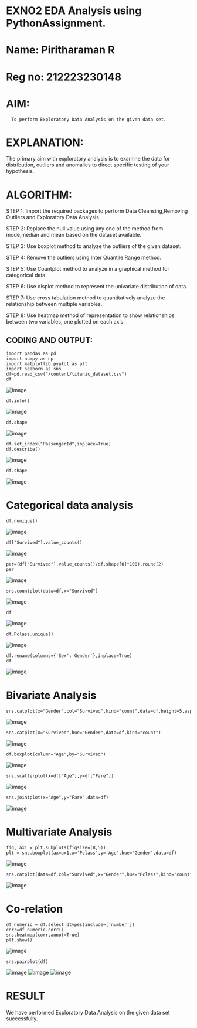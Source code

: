 # EXNO2 EDA Analysis using PythonAssignment.

# Name: Piritharaman R
# Reg no: 212223230148

# AIM:
      To perform Exploratory Data Analysis on the given data set.
      
# EXPLANATION:
  The primary aim with exploratory analysis is to examine the data for distribution, outliers and anomalies to direct specific testing of your hypothesis.
  
# ALGORITHM:
STEP 1: Import the required packages to perform Data Cleansing,Removing Outliers and Exploratory Data Analysis.

STEP 2: Replace the null value using any one of the method from mode,median and mean based on the dataset available.

STEP 3: Use boxplot method to analyze the outliers of the given dataset.

STEP 4: Remove the outliers using Inter Quantile Range method.

STEP 5: Use Countplot method to analyze in a graphical method for categorical data.

STEP 6: Use displot method to represent the univariate distribution of data.

STEP 7: Use cross tabulation method to quantitatively analyze the relationship between multiple variables.

STEP 8: Use heatmap method of representation to show relationships between two variables, one plotted on each axis.

## CODING AND OUTPUT:
```
import pandas as pd
import numpy as np
import matplotlib.pyplot as plt
import seaborn as sns
df=pd.read_csv("/content/titanic_dataset.csv")
df
```
![image](https://github.com/user-attachments/assets/11d713c7-a90b-42b2-9138-b697988dfd1b)
```
df.info()
```
![image](https://github.com/user-attachments/assets/e68c78bd-4488-474d-9280-53aca57279ab)
```
df.shape
```
![image](https://github.com/user-attachments/assets/939e36be-caa6-4600-8286-9c1996816802)
```
df.set_index("PassengerId",inplace=True)
df.describe()
```
![image](https://github.com/user-attachments/assets/cedd1720-ebbf-4605-aa4c-60e702f636f6)
```
df.shape
```
![image](https://github.com/user-attachments/assets/ef94a23a-1c88-43c8-b133-8e35ec5d63d2)

# Categorical data analysis
```
df.nunique()
```
![image](https://github.com/user-attachments/assets/1fa7b45f-8523-4231-a26d-ec2bf25e2edf)
```
df["Survived"].value_counts()
```
![image](https://github.com/user-attachments/assets/87a19de3-91e1-4d51-a532-36dc9a71d917)
```
per=(df["Survived"].value_counts()/df.shape[0]*100).round(2)
per
```
![image](https://github.com/user-attachments/assets/a672d12e-a75b-42b5-ae6c-279d46399da8)
```
sns.countplot(data=df,x="Survived")
```
![image](https://github.com/user-attachments/assets/87f904ba-6015-4ef0-a843-55cc7d3bebad)
```
df
```
![image](https://github.com/user-attachments/assets/04193d8e-c43f-42ee-b4b3-20f62cd47e64)
```
df.Pclass.unique()
```
![image](https://github.com/user-attachments/assets/0890ec3f-4ac8-44ef-812b-58f3f0414e4d)
```
df.rename(columns={'Sex':'Gender'},inplace=True)
df
```
![image](https://github.com/user-attachments/assets/891b4b86-44df-4b92-853c-7f0cb35fe8f9)

# Bivariate Analysis
```
sns.catplot(x="Gender",col="Survived",kind="count",data=df,height=5,aspect=.7)
```
![image](https://github.com/user-attachments/assets/ed5decce-d886-422e-a907-4f91e600b6e9)
```
sns.catplot(x="Survived",hue="Gender",data=df,kind="count")
```
![image](https://github.com/user-attachments/assets/f61e4f6a-b7c4-44d7-8540-4527fbc320cc)
```
df.boxplot(column="Age",by="Survived")
```
![image](https://github.com/user-attachments/assets/a425a90b-766d-4623-b2c1-e96fa1a2abf1)
```
sns.scatterplot(x=df["Age"],y=df["Fare"])
```
![image](https://github.com/user-attachments/assets/9fbf1e10-04ce-421d-8184-b7f2807a2bf2)
```
sns.jointplot(x="Age",y="Fare",data=df)
```
![image](https://github.com/user-attachments/assets/cc0b7552-9b04-4fb6-b82a-1ba0f8a81872)

# Multivariate Analysis
```
fig, ax1 = plt.subplots(figsize=(8,5))
plt = sns.boxplot(ax=ax1,x='Pclass',y='Age',hue='Gender',data=df)
```
![image](https://github.com/user-attachments/assets/7f4b63df-bc22-4be2-b758-9eb71588f945)
```
sns.catplot(data=df,col="Survived",x="Gender",hue="Pclass",kind="count")
```
![image](https://github.com/user-attachments/assets/edb2e6f8-9f1c-4e42-9a77-3df363265456)

# Co-relation
```
df_numeric = df.select_dtypes(include=['number'])
corr=df_numeric.corr()
sns.heatmap(corr,annot=True)
plt.show()
```
![image](https://github.com/user-attachments/assets/613cde15-426a-4388-ad3c-47045c1b6025)
```
sns.pairplot(df)
```
![image](https://github.com/user-attachments/assets/45977dc8-7b5f-4ada-b6fb-0508e6d564e6)
![image](https://github.com/user-attachments/assets/e635a280-e475-4d7e-89d6-48b5c0cfd937)
![image](https://github.com/user-attachments/assets/91f90e2e-18c0-4cdf-8fbc-99679fc49847)


# RESULT
We have performed Exploratory Data Analysis on the given data set successfully.
